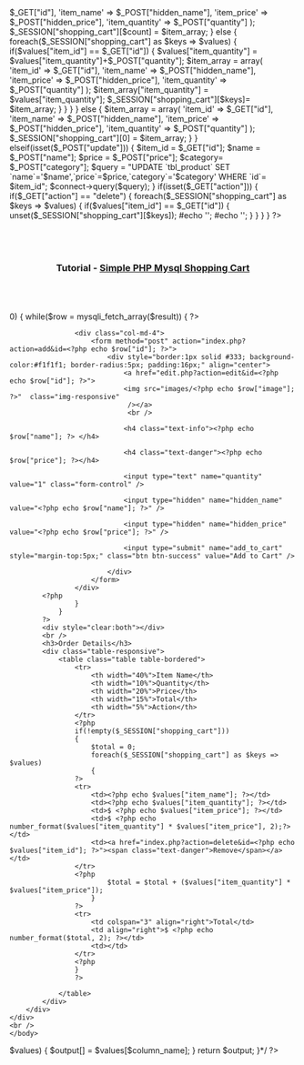 <?php 
session_start();
$connect = mysqli_connect("localhost", "root", "admin", "test");

if(isset($_POST["add_to_cart"]))
{
	if(isset($_SESSION["shopping_cart"]))
	{
		$item_array_id = array_column($_SESSION["shopping_cart"], "item_id");
		if(!in_array($_GET["id"], $item_array_id))
		{
			$count = count($_SESSION["shopping_cart"]);
			$item_array = array(
				'item_id'			=>	$_GET["id"],
				'item_name'			=>	$_POST["hidden_name"],
				'item_price'		=>	$_POST["hidden_price"],
				'item_quantity'		=>	$_POST["quantity"]
			);
			
			$_SESSION["shopping_cart"][$count] = $item_array;

		}
		else
		{
			foreach($_SESSION["shopping_cart"] as $keys => $values)
			{
						
				

				if($values["item_id"] == $_GET["id"])
				{
					$values["item_quantity"] = $values["item_quantity"]+$_POST["quantity"];			


					$item_array = array(
									'item_id'			=>	$_GET["id"],
									'item_name'			=>	$_POST["hidden_name"],
									'item_price'		=>	$_POST["hidden_price"],
									'item_quantity'		=>	$_POST["quantity"]
									);

									
					$item_array["item_quantity"] = 	$values["item_quantity"];
					$_SESSION["shopping_cart"][$keys]=	$item_array;	
				}

			}
						
			
		}
	}
	else
	{
		$item_array = array(
			'item_id'			=>	$_GET["id"],
			'item_name'			=>	$_POST["hidden_name"],
			'item_price'		=>	$_POST["hidden_price"],
			'item_quantity'		=>	$_POST["quantity"]
		);
		$_SESSION["shopping_cart"][0] = $item_array;
	}
}
elseif(isset($_POST["update"]))
{
		  
	
		$item_id = $_GET["id"];
		$name    = $_POST["name"];
		$price   = $_POST["price"];
		$category= $_POST["category"];

                                                                                                                                                                                                              
		$query   =  "UPDATE `tbl_product` SET `name`='$name',`price`=$price,`category`='$category' WHERE `id`= $item_id";
		$connect->query($query);
		

}

if(isset($_GET["action"]))
{
	if($_GET["action"] == "delete")
	{
		foreach($_SESSION["shopping_cart"] as $keys => $values)
		{
			if($values["item_id"] == $_GET["id"])
			{
				unset($_SESSION["shopping_cart"][$keys]);
				#echo '<script>alert("Item Removed")</script>';
				#echo '<script>window.location="index.php"</script>';
			}
		}
	}

}

?>
<!DOCTYPE html>
<html>
	<head>
		<title>Webslesson Demo | Simple PHP Mysql Shopping Cart</title>
		<script src="https://ajax.googleapis.com/ajax/libs/jquery/2.2.0/jquery.min.js"></script>
		<link rel="stylesheet" href="https://maxcdn.bootstrapcdn.com/bootstrap/3.3.6/css/bootstrap.min.css" />
		<script src="https://maxcdn.bootstrapcdn.com/bootstrap/3.3.6/js/bootstrap.min.js"></script>
	</head>
	<body>
		<br />
		<div class="container">
			<br />
			<br />
			<br />
			<h3 align="center">Tutorial - <a href="http://www.webslesson.info/2016/08/simple-php-mysql-shopping-cart.html" title="Simple PHP Mysql Shopping Cart">Simple PHP Mysql Shopping Cart</a></h3><br />
			<br /><br />
			<?php
				$query = "SELECT * FROM tbl_product ORDER BY id ASC";
				$result = mysqli_query($connect, $query);
				if(mysqli_num_rows($result) > 0)
				{
					while($row = mysqli_fetch_array($result))
					{
				?>
				
					<div class="col-md-4">
						<form method="post" action="index.php?action=add&id=<?php echo $row["id"]; ?>">
							<div style="border:1px solid #333; background-color:#f1f1f1; border-radius:5px; padding:16px;" align="center">
								<a href="edit.php?action=edit&id=<?php echo $row["id"]; ?>">
								<img src="images/<?php echo $row["image"]; ?>"  class="img-responsive"
								 /></a>
								 <br />

								<h4 class="text-info"><?php echo $row["name"]; ?> </h4>

								<h4 class="text-danger"><?php echo $row["price"]; ?></h4>

								<input type="text" name="quantity" value="1" class="form-control" />

								<input type="hidden" name="hidden_name" value="<?php echo $row["name"]; ?>" />

								<input type="hidden" name="hidden_price" value="<?php echo $row["price"]; ?>" />

								<input type="submit" name="add_to_cart" style="margin-top:5px;" class="btn btn-success" value="Add to Cart" />

							</div>
						</form>
					</div>
			<?php
					}
				}
			?>
			<div style="clear:both"></div>
			<br />
			<h3>Order Details</h3>
			<div class="table-responsive">
				<table class="table table-bordered">
					<tr>
						<th width="40%">Item Name</th>
						<th width="10%">Quantity</th>
						<th width="20%">Price</th>
						<th width="15%">Total</th>
						<th width="5%">Action</th>
					</tr>
					<?php
					if(!empty($_SESSION["shopping_cart"]))
					{
						$total = 0;
						foreach($_SESSION["shopping_cart"] as $keys => $values)
						{
					?>
					<tr>
						<td><?php echo $values["item_name"]; ?></td>
						<td><?php echo $values["item_quantity"]; ?></td>
						<td>$ <?php echo $values["item_price"]; ?></td>
						<td>$ <?php echo number_format($values["item_quantity"] * $values["item_price"], 2);?></td>
						<td><a href="index.php?action=delete&id=<?php echo $values["item_id"]; ?>"><span class="text-danger">Remove</span></a></td>
					</tr>
					<?php
							$total = $total + ($values["item_quantity"] * $values["item_price"]);
						}
					?>
					<tr>
						<td colspan="3" align="right">Total</td>
						<td align="right">$ <?php echo number_format($total, 2); ?></td>
						<td></td>
					</tr>
					<?php
					}
					?>
						
				</table>
			</div>
		</div>
	</div>
	<br />
	</body>
</html>

<?php
//If you have use Older PHP Version, Please Uncomment this function for removing error 

/*function array_column($array, $column_name)
{
	$output = array();
	foreach($array as $keys => $values)
	{
		$output[] = $values[$column_name];
	}
	return $output;
}*/
?>
